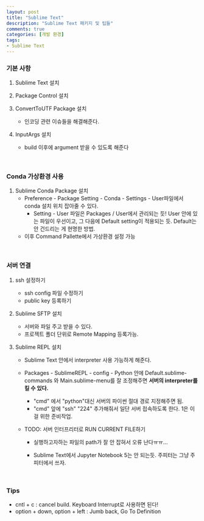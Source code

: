 ```yaml
---
layout: post
title: "Sublime Text"
description: "Sublime Text 패키지 및 팁들"
comments: true
categories: [개발 환경]
tags:
- Sublime Text
---
```




### 기본 사항

1. Sublime Text 설치
2. Package Control 설치
3. ConvertToUTF Package 설치
   - 인코딩 관련 이슈들을 해결해준다.
4. InputArgs 설치

   - build 이후에 argument 받을 수 있도록 해준다

<br>

### Conda 가상환경 사용

1. Sublime Conda Package 설치
   - Preference - Package Setting - Conda - Settings - User파일에서 conda 설치 위치 잡아줄 수 있다.
     - Setting - User 파일은 Packages / User에서 관리되는 듯! User 안에 있는 파일이 우선이고, 그 다음에 Default setting이 적용되는 듯. Default는 안 건드리는 게 현명한 방법.
   - 이후 Command Pallette에서 가상환경 설정 가능

<br>

### 서버 연결

1. ssh 설정하기

   - ssh config 파일 수정하기
   - public key 등록하기

2. Sublime SFTP  설치

   - 서버와 파일 주고 받을 수 있다.
   - 프로젝트 폴더 단위로 Remote Mapping 등록가능.

3. Sublime REPL 설치

   - Sublime Text 안에서 interpreter 사용 가능하게 해준다.

   - Packages - SublimeREPL - config - Python 안에 Default.sublime-commands 와 Main.sublime-menu를 잘 조정해주면 **서버의 interpreter를 킬 수 있다.** 

     - "cmd" 에서 "python"대신 서버의 파이썬 절대 경로 지정해주면 됨.
     - "cmd" 앞에 "ssh" "224" 추가해줘서 일단 서버 접속하도록 한다. 1은 이걸 위한 준비작업.

   - TODO: 서버 인터프리터로 RUN CURRENT FILE하기 

     - 실행하고자하는 파일의 path가 잘 안 잡혀서 오류 난다ㅠㅠ...

     - Sublime Text에서 Jupyter Notebook 5는 안 되는듯. 주피터는 그냥 주피터에서 쓰자.


<br>


###  Tips

- cntl + c : cancel build. Keyboard Interrupt로 사용하면 된다!
- option + down, option + left : Jumb back, Go To Definition